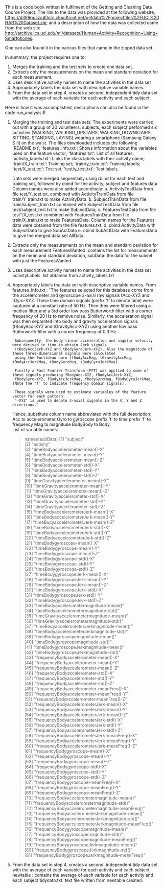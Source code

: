 

This is a code book written in fulfilment of the Getting and Cleaning Data Course Project. The link to the data was provided at the
following website, https://d396qusza40orc.cloudfront.net/getdata%2Fprojectfiles%2FUCI%20HAR%20Dataset.zip; 
and a description of how the data was collected came from the web site
http://archive.ics.uci.edu/ml/datasets/Human+Activity+Recognition+Using+Smartphones.  

One can also found it in the various files that came in the zipped data set.

In summary, the project requires one to:
  1. Merges the training and the test sets to create one data set.
  2. Extracts only the measurements on the mean and standard deviation for each measurement.
  3. Uses descriptive activity names to name the activities in the data set
  4. Appropriately labels the data set with descriptive variable names.
  5. From the data set in step 4, creates a second, independent tidy data set
  with the average of each variable for each activity and each subject.

Here is how it was accomplished, descriptions can also be found in the code run_analysis.R.
1.  Merging the training and test data sets:
	The experiments were carried out with a group of 30 volunteers: subjects, each subject performed six activities (WALKING,
        WALKING_UPSTAIRS, WALKING_DOWNSTAIRS, SITTING, STANDING, LAYING) wearing a smartphone (Samsung Galaxy S II) on the waist. The
        files downloaded includes the following:  'README.txt', 'features_info.txt': Shows information about the variables used on the
        feature vector; 'features.txt': List of all features; 'activity_labels.txt': Links the class labels with their activity name;
        'train/X_train.txt': Training set; 'train/y_train.txt': Training labels; 'test/X_test.txt': Test set; 'test/y_test.txt': Test
         labels.

	Data sets were merged sequentially using rbind for each test and training set, 
	followed by cbind for the activity, subject and features data.  Column names were also added accordingly:
	 a. ActivityTestData from file test/Y_test.txt, combined with ActivityTrainData from file train/Y_train.txt
	 to make ActivityData.
	 b. SubjectTrainData from file train/subject_train.txt combined with SubjectTestData 
	 from file test/subject_test.txt to make SubjectData; 
	 c. FeaturesTestData from file test"/X_test.txt combined with FeaturesTrainData from file train/X_train.txt to make
	    FeaturesData. Column names for the Features data were obtained from the file features.txt.
	 d. cbind ActivityData with SubjectData to give SubActData
	e. cbind SubActData with FeaturesData to give the merged data set AllData.
2. 	Extracts only the measurements on the mean and standard deviation for each measurement
		FeaturesWanted:  contains the list for measurements on the mean and standard deviation,
		subData:  the data for the subset with just the FeaturesWanted

3. Uses descriptive activity names to name the activities in the data set
		activityLabels: list obtained from activity_labels.txt
		
4. Appropriately labels the data set with descriptive variable names.
	From features_info.txt : 
		"The features selected for this database come from the accelerometer and gyroscope 3-axial raw signals tAcc-XYZ 
                and tGyro-XYZ. These time domain signals (prefix 't' to denote time) were captured at a constant rate of 50 Hz. 
                Then they were filtered using a median filter and a 3rd order low pass Butterworth filter with a corner frequency 
               of 20 Hz to remove noise. Similarly, the acceleration signal was then separated into body and gravity acceleration
               signals (tBodyAcc-XYZ and tGravityAcc-XYZ) using another low pass Butterworth filter with a corner frequency of 0.3 Hz.

		Subsequently, the body linear acceleration and angular velocity were derived in time to obtain Jerk signals
		(tBodyAccJerk-XYZ and tBodyGyroJerk-XYZ). Also the magnitude of these three-dimensional signals were calculated 
		using the Euclidean norm (tBodyAccMag, tGravityAccMag, tBodyAccJerkMag, tBodyGyroMag, tBodyGyroJerkMag). 

		Finally a Fast Fourier Transform (FFT) was applied to some of these signals producing fBodyAcc-XYZ, fBodyAccJerk-XYZ,
		fBodyGyro-XYZ, fBodyAccJerkMag, fBodyGyroMag, fBodyGyroJerkMag. (Note the 'f' to indicate frequency domain signals). 

		These signals were used to estimate variables of the feature vector for each pattern:  
		'-XYZ' is used to denote 3-axial signals in the X, Y and Z directions."
	Hence, substitute column name abbreviated with the full description:
		Acc to accelerometer
		Gyro to gyroscope
		prefix 't' to time
		prefix 'f' to frequency 
		Mag to magnitude
		BodyBody to Body.  
	List of variable names:
	> names(subData)
		[1] "subject"                                           
		[2] "activity"                                          
		[3] "timeBodyaccelerometer-mean()-X"                    
		[4] "timeBodyaccelerometer-mean()-Y"                    
		[5] "timeBodyaccelerometer-mean()-Z"                    
		[6] "timeBodyaccelerometer-std()-X"                     
		[7] "timeBodyaccelerometer-std()-Y"                     
		[8] "timeBodyaccelerometer-std()-Z"                     
		[9] "timeGravityaccelerometer-mean()-X"                 
		[10] "timeGravityaccelerometer-mean()-Y"                 
		[11] "timeGravityaccelerometer-mean()-Z"                 
		[12] "timeGravityaccelerometer-std()-X"                  
		[13] "timeGravityaccelerometer-std()-Y"                  
		[14] "timeGravityaccelerometer-std()-Z"                  
		[15] "timeBodyaccelerometerJerk-mean()-X"                
		[16] "timeBodyaccelerometerJerk-mean()-Y"                
		[17] "timeBodyaccelerometerJerk-mean()-Z"                
		[18] "timeBodyaccelerometerJerk-std()-X"                 
		[19] "timeBodyaccelerometerJerk-std()-Y"                 
		[20] "timeBodyaccelerometerJerk-std()-Z"                 
		[21] "timeBodygyroscope-mean()-X"                        
		[22] "timeBodygyroscope-mean()-Y"                        
		[23] "timeBodygyroscope-mean()-Z"                        
		[24] "timeBodygyroscope-std()-X"                         
		[25] "timeBodygyroscope-std()-Y"                         
		[26] "timeBodygyroscope-std()-Z"                         
		[27] "timeBodygyroscopeJerk-mean()-X"                    
		[28] "timeBodygyroscopeJerk-mean()-Y"                    
		[29] "timeBodygyroscopeJerk-mean()-Z"                    
		[30] "timeBodygyroscopeJerk-std()-X"                     
		[31] "timeBodygyroscopeJerk-std()-Y"                     
		[32] "timeBodygyroscopeJerk-std()-Z"                     
		[33] "timeBodyaccelerometermagnitude-mean()"             
		[34] "timeBodyaccelerometermagnitude-std()"              
		[35] "timeGravityaccelerometermagnitude-mean()"          
		[36] "timeGravityaccelerometermagnitude-std()"           
		[37] "timeBodyaccelerometerJerkmagnitude-mean()"         
		[38] "timeBodyaccelerometerJerkmagnitude-std()"          
		[39] "timeBodygyroscopemagnitude-mean()"                 
		[40] "timeBodygyroscopemagnitude-std()"                  
		[41] "timeBodygyroscopeJerkmagnitude-mean()"             
		[42] "timeBodygyroscopeJerkmagnitude-std()"              
		[43] "frequencyBodyaccelerometer-mean()-X"               
		[44] "frequencyBodyaccelerometer-mean()-Y"               
		[45] "frequencyBodyaccelerometer-mean()-Z"               
		[46] "frequencyBodyaccelerometer-std()-X"                
		[47] "frequencyBodyaccelerometer-std()-Y"                
		[48] "frequencyBodyaccelerometer-std()-Z"                
		[49] "frequencyBodyaccelerometer-meanFreq()-X"           
		[50] "frequencyBodyaccelerometer-meanFreq()-Y"           
		[51] "frequencyBodyaccelerometer-meanFreq()-Z"           
		[52] "frequencyBodyaccelerometerJerk-mean()-X"           
		[53] "frequencyBodyaccelerometerJerk-mean()-Y"           
		[54] "frequencyBodyaccelerometerJerk-mean()-Z"           
		[55] "frequencyBodyaccelerometerJerk-std()-X"            
		[56] "frequencyBodyaccelerometerJerk-std()-Y"            
		[57] "frequencyBodyaccelerometerJerk-std()-Z"            
		[58] "frequencyBodyaccelerometerJerk-meanFreq()-X"       
		[59] "frequencyBodyaccelerometerJerk-meanFreq()-Y"       
		[60] "frequencyBodyaccelerometerJerk-meanFreq()-Z"       
		[61] "frequencyBodygyroscope-mean()-X"                   
		[62] "frequencyBodygyroscope-mean()-Y"                   
		[63] "frequencyBodygyroscope-mean()-Z"                   
		[64] "frequencyBodygyroscope-std()-X"                    
		[65] "frequencyBodygyroscope-std()-Y"                    
		[66] "frequencyBodygyroscope-std()-Z"                    
		[67] "frequencyBodygyroscope-meanFreq()-X"               
		[68] "frequencyBodygyroscope-meanFreq()-Y"               
		[69] "frequencyBodygyroscope-meanFreq()-Z"               
		[70] "frequencyBodyaccelerometermagnitude-mean()"        
		[71] "frequencyBodyaccelerometermagnitude-std()"         
		[72] "frequencyBodyaccelerometermagnitude-meanFreq()"    
		[73] "frequencyBodyaccelerometerJerkmagnitude-mean()"    
		[74] "frequencyBodyaccelerometerJerkmagnitude-std()"     
		[75] "frequencyBodyaccelerometerJerkmagnitude-meanFreq()"
		[76] "frequencyBodygyroscopemagnitude-mean()"            
		[77] "frequencyBodygyroscopemagnitude-std()"             
		[78] "frequencyBodygyroscopemagnitude-meanFreq()"        
		[79] "frequencyBodygyroscopeJerkmagnitude-mean()"        
		[80] "frequencyBodygyroscopeJerkmagnitude-std()"         
		[81] "frequencyBodygyroscopeJerkmagnitude-meanFreq()"  
		
5. From the data set in step 4, creates a second, independent tidy data set 
     with the average of each variable for each activity and each subject.
	   newtable : contains the average of each variable for each activity and each subject
	   tidydata.txt: text file written from newtable created.	

			
